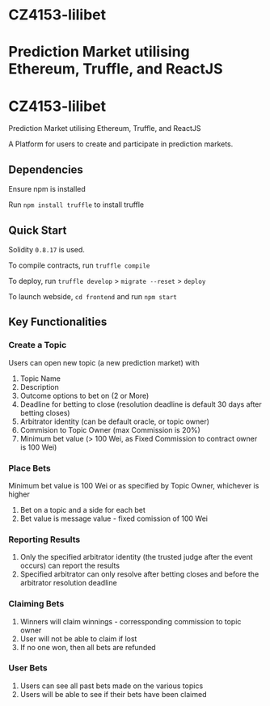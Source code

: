 # CZ4153-lilibet
Prediction Market utilising Ethereum, Truffle, and ReactJS
=======
# CZ4153-lilibet
Prediction Market utilising Ethereum, Truffle, and ReactJS

A Platform for users to create and participate in prediction markets. 

## Dependencies
Ensure npm is installed

Run `npm install truffle` to install truffle

## Quick Start
Solidity `0.8.17` is used.

To compile contracts, run `truffle compile`

To deploy, run
`truffle develop` > `migrate --reset` > `deploy`

To launch webside, `cd frontend` and run `npm start`

## Key Functionalities

### Create a Topic
Users can open new topic (a new prediction market) with 
1. Topic Name
2. Description
3. Outcome options to bet on (2 or More)
4. Deadline for betting to close (resolution deadline is default 30 days after betting closes)
5. Arbitrator identity (can be default oracle, or topic owner)
6. Commision to Topic Owner (max Commission is 20%)
7. Minimum bet value (> 100 Wei, as Fixed Commission to contract owner is 100 Wei)

### Place Bets
Minimum bet value is 100 Wei or as specified by Topic Owner, whichever is higher
1. Bet on a topic and a side for each bet
2. Bet value is message value - fixed comission of 100 Wei

### Reporting Results
1. Only the specified arbitrator identity (the trusted judge after the event occurs) can report the results
2. Specified arbitrator can only resolve after betting closes and before the arbitrator resolution deadline

### Claiming Bets
1. Winners will claim winnings - corressponding commission to topic owner
2. User will not be able to claim if lost
3. If no one won, then all bets are refunded

### User Bets
1. Users can see all past bets made on the various topics
2. Users will be able to see if their bets have been claimed

